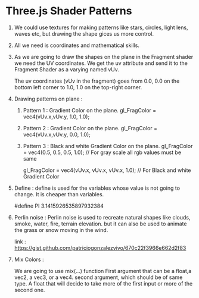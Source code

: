 # Three.js Shader Patterns

1. We could use textures for making patterns like stars, circles, light lens, waves etc, but drawing the shape gices us more control.
2. All we need is coordinates and mathematical skills.

3. As we are going to draw the shapes on the plane in the Fragment shader we need the UV coordinates.
   We get the uv attribute and send it to the Fragment Shader as a varying named vUv.

   The uv coordinates (vUv in the fragment) goes from 0.0, 0.0 on the bottom left corner to 1.0, 1.0 on the top-right corner.

4. Drawing patterns on plane :

   1. Pattern 1 : Gradient Color on the plane.
      gl_FragColor = vec4(vUv.x,vUv.y, 1.0, 1.0);

   2. Pattern 2 : Gradient Color on the plane.
      gl_FragColor = vec4(vUv.x,vUv.y, 0.0, 1.0);

   3. Pattern 3 : Black and white Gradient Color on the plane.
      gl_FragColor = vec4(0.5, 0.5, 0.5, 1.0); // For gray scale all rgb values must be same

      gl_FragColor = vec4(vUv.x, vUv.x, vUv.x, 1.0); // For Black and white Gradient Color

5. Define :
   define is used for the variables whose value is not going to change. It is cheaper than variables.

   #define PI 3.1415926535897932384

6. Perlin noise :
   Perlin noise is used to recreate natural shapes like clouds, smoke, water, fire, terrain elevation.
   but it can also be used to animate the grass or snow moving in the wind.

   link : https://gist.github.com/patriciogonzalezvivo/670c22f3966e662d2f83

7. Mix Colors :

   We are going to use mix(...) function
   First argument that can be a float,a vec2, a vec3, or a vec4.
   second argument, which should be of same type.
   A float that will decide to take more of the first input or more of the second one.
